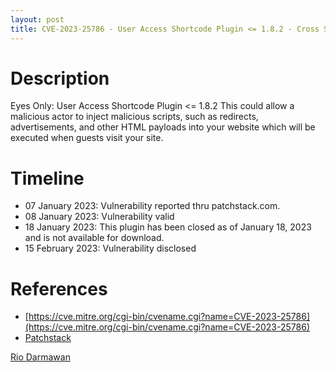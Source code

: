 ```yaml
---
layout: post
title: CVE-2023-25786 - User Access Shortcode Plugin <= 1.8.2 - Cross Site Scripting (XSS)
---
```


Description
============
Eyes Only: User Access Shortcode Plugin <= 1.8.2 This could allow a malicious actor to inject malicious scripts, such as redirects, advertisements, and other HTML payloads into your website which will be executed when guests visit your site.

Timeline
============ 
  * 07 January 2023: Vulnerability reported thru patchstack.com.
  * 08 January 2023: Vulnerability valid
  * 18 January 2023: This plugin has been closed as of January 18, 2023 and is not available for download.
  * 15 February 2023: Vulnerability disclosed

References
============ 
  * [https://cve.mitre.org/cgi-bin/cvename.cgi?name=CVE-2023-25786](https://cve.mitre.org/cgi-bin/cvename.cgi?name=CVE-2023-25786)
  * [Patchstack](https://patchstack.com/database/vulnerability/eyes-only-user-access-shortcode/wordpress-eyes-only-user-access-shortcode-plugin-1-8-2-cross-site-scripting-xss)



[Rio Darmawan](https://patchstack.com/database/researcher/0f0ce3de-fbab-4348-9729-a5ef92c74b3e)

